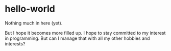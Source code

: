 # hello-world
Nothing much in here (yet).


But I hope it becomes more filled up. I hope to stay committed to my interest in programming.
But can I manage that with all my other hobbies and interests?
